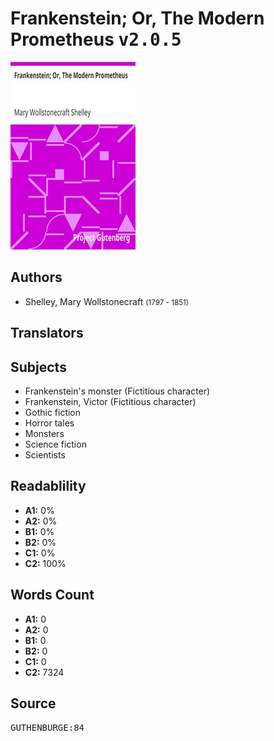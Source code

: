 # Frankenstein; Or, The Modern Prometheus <kbd>v2.0.5</kbd>

![](./cover.medium.jpg "")

## Authors


 - Shelley, Mary Wollstonecraft <small>(1797 - 1851)</small>

## Translators



## Subjects


 - Frankenstein's monster (Fictitious character)
 - Frankenstein, Victor (Fictitious character)
 - Gothic fiction
 - Horror tales
 - Monsters
 - Science fiction
 - Scientists

## Readablility


 - **A1:** 0%
 - **A2:** 0%
 - **B1:** 0%
 - **B2:** 0%
 - **C1:** 0%
 - **C2:** 100%

## Words Count


 - **A1:** 0
 - **A2:** 0
 - **B1:** 0
 - **B2:** 0
 - **C1:** 0
 - **C2:** 7324

## Source


<kbd>GUTHENBURGE:84</kbd>
